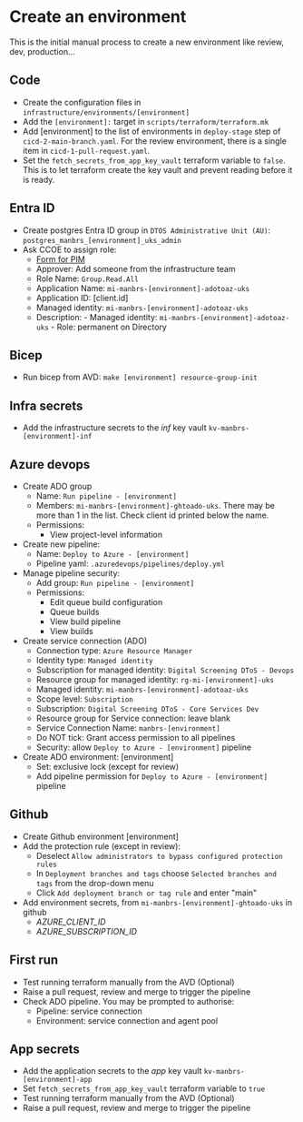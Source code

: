 # Create an environment

This is the initial manual process to create a new environment like review, dev, production...

## Code

- Create the configuration files in `infrastructure/environments/[environment]`
- Add the `[environment]:` target in `scripts/terraform/terraform.mk`
- Add [environment] to the list of environments in `deploy-stage` step of `cicd-2-main-branch.yaml`. For the review environment, there is a single item in `cicd-1-pull-request.yaml`.
- Set the `fetch_secrets_from_app_key_vault` terraform variable to `false`. This is to let terraform create the key vault and prevent reading before it is ready.

## Entra ID

- Create postgres Entra ID group in `DTOS Administrative Unit (AU)`: `postgres_manbrs_[environment]_uks_admin`
- Ask CCOE to assign role:
  - [Form for PIM](https://nhsdigitallive.service-now.com/nhs_digital?id=sc_cat_item&sys_id=28f3ab4f1bf3ca1078ac4337b04bcb78&sysparm_category=114fced51bdae1502eee65b9bd4bcbdc)
  - Approver: Add someone from the infrastructure team
  - Role Name: `Group.Read.All`
  - Application Name: `mi-manbrs-[environment]-adotoaz-uks`
  - Application ID: [client.id]
  - Managed identity: `mi-manbrs-[environment]-adotoaz-uks`
  - Description: - Managed identity: `mi-manbrs-[environment]-adotoaz-uks` - Role: permanent on Directory

## Bicep

- Run bicep from AVD: `make [environment] resource-group-init`

## Infra secrets

- Add the infrastructure secrets to the _inf_ key vault `kv-manbrs-[environment]-inf`

## Azure devops

- Create ADO group
  - Name: `Run pipeline - [environment]`
  - Members: `mi-manbrs-[environment]-ghtoado-uks`. There may be more than 1 in the list. Check client id printed below the name.
  - Permissions:
    - View project-level information
- Create new pipeline:
  - Name: `Deploy to Azure - [environment]`
  - Pipeline yaml: `.azuredevops/pipelines/deploy.yml`
- Manage pipeline security:
  - Add group: `Run pipeline - [environment]`
  - Permissions:
    - Edit queue build configuration
    - Queue builds
    - View build pipeline
    - View builds
- Create service connection (ADO)
  - Connection type: `Azure Resource Manager`
  - Identity type: `Managed identity`
  - Subscription for managed identity: `Digital Screening DToS - Devops`
  - Resource group for managed identity: `rg-mi-[environment]-uks`
  - Managed identity: `mi-manbrs-[environment]-adotoaz-uks`
  - Scope level: `Subscription`
  - Subscription: `Digital Screening DToS - Core Services Dev`
  - Resource group for Service connection: leave blank
  - Service Connection Name: `manbrs-[environment]`
  - Do NOT tick: Grant access permission to all pipelines
  - Security: allow `Deploy to Azure - [environment]` pipeline
- Create ADO environment: [environment]
  - Set: exclusive lock (except for review)
  - Add pipeline permission for `Deploy to Azure - [environment]` pipeline

## Github

- Create Github environment [environment]
- Add the protection rule (except in review):
  - Deselect `Allow administrators to bypass configured protection rules`
  - In `Deployment branches and tags` choose `Selected branches and tags` from the drop-down menu
  - Click `Add deployment branch or tag rule` and enter "main"
- Add environment secrets, from `mi-manbrs-[environment]-ghtoado-uks` in github
  - _AZURE_CLIENT_ID_
  - _AZURE_SUBSCRIPTION_ID_

## First run

- Test running terraform manually from the AVD (Optional)
- Raise a pull request, review and merge to trigger the pipeline
- Check ADO pipeline. You may be prompted to authorise:
  - Pipeline: service connection
  - Environment: service connection and agent pool

## App secrets

- Add the application secrets to the _app_ key vault `kv-manbrs-[environment]-app`
- Set `fetch_secrets_from_app_key_vault` terraform variable to `true`
- Test running terraform manually from the AVD (Optional)
- Raise a pull request, review and merge to trigger the pipeline

